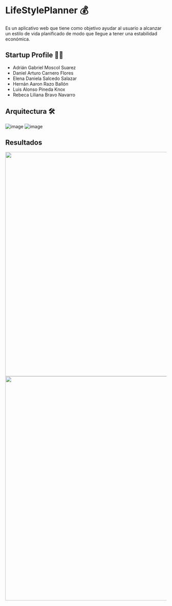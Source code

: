 # LifeStylePlanner 💰

Es un aplicativo web que tiene como objetivo ayudar al usuario a alcanzar un estilo de vida planificado de modo que llegue a tener una estabilidad económica.

## Startup Profile 🧑‍💻
* Adrián Gabriel Moscol Suarez
* Daniel Arturo Carnero Flores
* Elena Daniela Salcedo Salazar 
* Hernán Aaron Razo Ballón
* Luis Alonso Pineda Knox
* Rebeca Liliana Bravo Navarro

## Arquitectura 🛠️
![image](https://user-images.githubusercontent.com/63934328/121837212-a6c6ac00-cc9a-11eb-9ea4-7865f7c415ef.png)
![image](https://user-images.githubusercontent.com/35857164/121840170-5272fa80-cca1-11eb-971c-af2dcec1edf2.png)

## Resultados
<img src="https://user-images.githubusercontent.com/54969025/137077261-88ca6035-50e0-44a6-b574-00e5e6dd56e9.png" width="700">
<img src="https://user-images.githubusercontent.com/54969025/137077700-7202285e-9a15-4145-8e66-698e48a85d0f.png" width="700">
